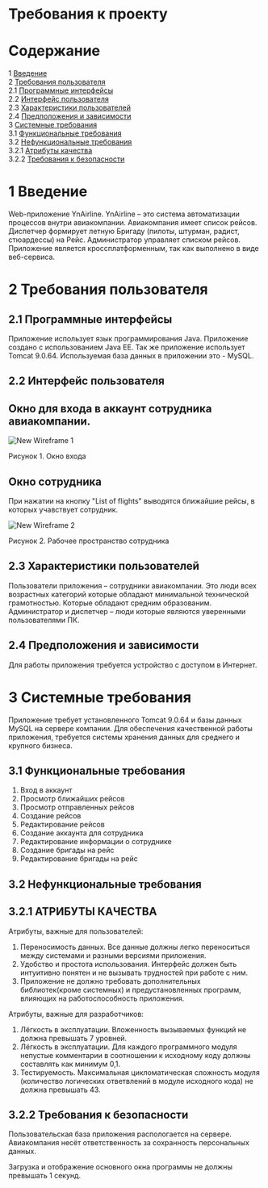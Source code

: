 # Требования к проекту

# Содержание
1 [Введение](#intro)   
2 [Требования пользователя](#user_requirements)  
2.1 [Программные интерфейсы](#software_interfaces)  
2.2 [Интерфейс пользователя](#user_interface)  
2.3 [Характеристики пользователей](#user_specifications)  
2.4 [Предположения и зависимости](#assumptions_and_dependencies)  
3 [Системные требования](#system_requirements)  
3.1 [Функциональные требования](#functional_requirements)  
3.2 [Нефункциональные требования](#non-functional_requirements)  
3.2.1 [Атрибуты качества](#quality_attributes)  
3.2.2 [Требования к безопасности](#security_requirements)  

<a name="intro"/>

# 1 Введение

Web-приложение YnAirline. YnAirline – это система автоматизации процессов внутри  авиакомпании. Авиакомпания имеет список рейсов. Диспетчер формирует летную Бригаду (пилоты, штурман, радист, стюардессы) на Рейс. Администратор управляет списком рейсов. Приложение является кроссплатформенным, так как выполнено в виде веб-сервиса.

<a name="user_requirements"/>

# 2 Требования пользователя

<a name="software_interfaces"/>

## 2.1 Программные интерфейсы

Приложение использует язык программирования Java. Приложение создано с использованием Java EE. Так же приложение использует Tomcat 9.0.64. Используемая база данных в приложении это - MySQL.

<a name="user_interface"/>

## 2.2 Интерфейс пользователя

## Окно для входа в аккаунт сотрудника авиакомпании.

![New Wireframe 1](https://user-images.githubusercontent.com/45950020/192600383-23be4f31-d0fd-4d45-8e5f-86614f1e42ac.png)

Рисунок 1. Окно входа

## Окно сотрудника

При нажатии на кнопку "List of flights" выводятся ближайшие рейсы, в которых учавствует сотрудник.

![New Wireframe 2](https://user-images.githubusercontent.com/45950020/192599908-0d8a0527-1279-4044-8863-be5c87e55ed9.png)

Рисунок 2. Рабочее пространство сотрудника

<a name="user_specifications"/>

## 2.3 Характеристики пользователей

Пользователи приложения – сотрудники авиакомпании. Это люди всех возрастных категорий которые обладают минимальной технической грамотностью. Которые обладают средним образованим.
Администратор и диспетчер – люди которые являются уверенными пользователями ПК. 


<a name="assumptions_and_dependencies"/>

## 2.4 Предположения и зависимости

Для работы приложения требуется устройство с доступом в Интернет.

<a name="system_requirements"/>

# 3 Системные требования

Приложение требует установленного Tomcat 9.0.64 и базы данных MySQL на сервере компании. Для обеспечения качественной работы приложения, требуется системы хранения данных для среднего и крупного бизнеса. 

<a name="functional_requirements"/>

## 3.1 Функциональные требования

1. Вход в аккаунт
2. Просмотр ближайших рейсов
3. Просмотр отправленных рейсов
4. Создание рейсов
5. Редактирование рейсов
6. Создание аккаунта для сотрудника
7. Редактирование информации о сотруднике
8. Создание бригады на рейс
9. Редактирование бригады на рейс


<a name="non-functional_requirements"/>

## 3.2 Нефункциональные требования

<a name="quality_attributes"/>

## 3.2.1 АТРИБУТЫ КАЧЕСТВА

Атрибуты, важные для пользователей:  
1. Переносимость данных. Все данные должны легко переноситься между системами и разными версиями приложения.  
2. Удобство и простота использования. Интерфейс должен быть интуитивно понятен и не вызывать трудностей при работе с ним.  
3. Приложение не должно требовать дополнительных библиотек(кроме системных) и предустановленных программ, влияющих на работоспособность приложения.

Атрибуты, важные для разработчиков:  
1. Лёгкость в эксплуатации. Вложенность вызываемых функций не должна превышать 7 уровней.  
2. Лёгкость в эксплуатации. Для каждого программного модуля непустые комментарии в соотношении к исходному коду должны составлять как минимум 0,1.  
3. Тестируемость. Максимальная цикломатическая сложность модуля (количество логических ответвлений в модуле исходного кода) не должна превышать 43.

<a name="security_requirements"/>

## 3.2.2 Требования к безопасности

Пользовательская база приложения распологается на сервере. Авиакомпания несёт ответственность за сохранность персональных данных.

Загрузка и отображение основного окна программы не должны превышать 1 секунд.




